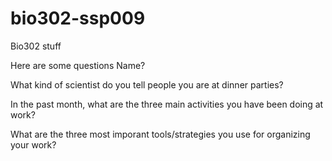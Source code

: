 # bio302-ssp009
Bio302 stuff 

Here are some questions 
Name? 

What kind of scientist do you tell people you are at dinner parties? 

In the past month, what are the three main activities you have been doing at work? 

What are the three most imporant tools/strategies you use for organizing your work? 
